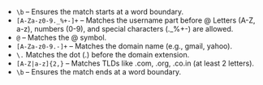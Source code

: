 
* `\b` – Ensures the match starts at a word boundary.
* `[A-Za-z0-9._%+-]+` – Matches the username part before @
    Letters (A-Z, a-z), numbers (0-9), and special characters (._%+-) are allowed.
* `@` – Matches the @ symbol.
* `[A-Za-z0-9.-]+` – Matches the domain name (e.g., gmail, yahoo).
*  `\.`  Matches the dot (.) before the domain extension.
* `[A-Z|a-z]{2,}` – Matches TLDs like .com, .org, .co.in (at least 2 letters).
* `\b` – Ensures the match ends at a word boundary.

